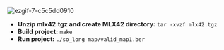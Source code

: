 ![ezgif-7-c5c5dd0910](https://github.com/user-attachments/assets/a1edcc21-73a6-46d6-972e-c6f71c73ca37)

- **Unzip mlx42.tgz and create MLX42 directory:** `tar -xvzf mlx42.tgz`
- **Build project:** `make`
- **Run project:** `./so_long map/valid_map1.ber`
